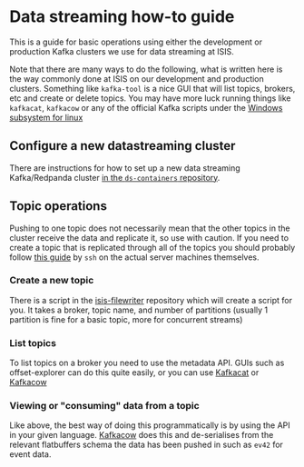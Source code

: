 # Data streaming how-to guide

This is a guide for basic operations using either the development or production Kafka clusters we use for data streaming at ISIS. 

Note that there are many ways to do the following, what is written here is the way commonly done at ISIS on our development and production clusters. Something like `kafka-tool` is a nice GUI that will list topics, brokers, etc and create or delete topics. You may have more luck running things like `kafkacat`, `kafkacow` or any of the official Kafka scripts under the [Windows subsystem for linux](https://docs.microsoft.com/en-gb/windows/wsl/install-win10)

## Configure a new datastreaming cluster

There are instructions for how to set up a new data streaming Kafka/Redpanda cluster
[in the `ds-containers` repository](https://github.com/isiscomputinggroup/ds-containers).

## Topic operations

Pushing to one topic does not necessarily mean that the other topics in the cluster receive the data and replicate it, so use with caution. If you need to create a topic that is replicated through all of the topics you should probably follow [this guide](https://coralogix.com/blog/create-kafka-topics-in-3-easy-steps/) by `ssh` on the actual server machines themselves. 

### Create a new topic
There is a script in the [isis-filewriter](https://github.com/ISISComputingGroup/isis-filewriter/tree/master/scripts) repository which will create a script for you. It takes a broker, topic name, and number of partitions (usually 1 partition is fine for a basic topic, more for concurrent streams)

### List topics
To list topics on a broker you need to use the metadata API. GUIs such as offset-explorer can do this quite easily, or you can use [Kafkacat](https://github.com/edenhill/kafkacat) or [Kafkacow](https://github.com/ess-dmsc/kafkacow)

### Viewing or "consuming" data from a topic 
Like above, the best way of doing this programmatically is by using the API in your given language. [Kafkacow](https://github.com/ess-dmsc/kafkacow) does this and de-serialises from the relevant flatbuffers schema the data has been pushed in such as `ev42` for event data. 
